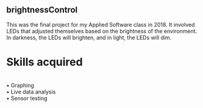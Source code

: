 ## brightnessControl

This was the final project for my Applied Software class in 2018. 
It involved LEDs that adjusted themselves based on the brightness of the environment. 
In darkness, the LEDs will brighten, and in light, the LEDs will dim.

# Skills acquired
</br>• Graphing
</br>• Live data analysis
</br>• Sensor testing
